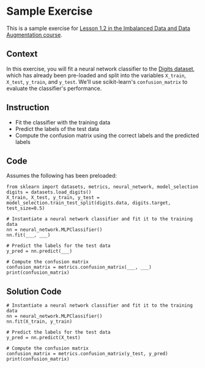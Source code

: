 # Sample Exercise

This is a sample exercise for [Lesson 1.2 in the Imbalanced Data and Data Augmentation course](https://github.com/lissulmont/dc_take_home_test/blob/master/CourseOutline.md#chapter-1---problem-of-imbalanced-data).

## Context

 In this exercise, you will fit a neural network classifier to the [Digits dataset](https://archive.ics.uci.edu/ml/datasets/Pen-Based+Recognition+of+Handwritten+Digits), which has already been pre-loaded and split into the variables `X_train`, `X_test`, `y_train`, and `y_test`.  We'll use scikit-learn's ``confusion_matrix``  to evaluate the classifier's performance.

## Instruction

- Fit the classifier with the training data
- Predict the labels of the test data
- Compute the confusion matrix using the correct labels and the predicted labels

## Code

Assumes the following has been preloaded: 

```
from sklearn import datasets, metrics, neural_network, model_selection
digits = datasets.load_digits()
X_train, X_test, y_train, y_test = model_selection.train_test_split(digits.data, digits.target, test_size=0.5)
```

```
# Instantiate a neural network classifier and fit it to the training data
nn = neural_network.MLPClassifier()
nn.fit(___, ___)

# Predict the labels for the test data 
y_pred = nn.predict(___)

# Compute the confusion matrix
confusion_matrix = metrics.confusion_matrix(___, ___)
print(confusion_matrix)
```

## Solution Code

```
# Instantiate a neural network classifier and fit it to the training data
nn = neural_network.MLPClassifier()
nn.fit(X_train, y_train)

# Predict the labels for the test data 
y_pred = nn.predict(X_test)

# Compute the confusion matrix
confusion_matrix = metrics.confusion_matrix(y_test, y_pred)
print(confusion_matrix)
```

